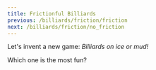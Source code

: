 ```yaml
---
title: Frictionful Billiards
previous: /billiards/friction/friction
next: /billiards/friction/no_friction
---
```


<script src="shared.js"></script>
<script>
    var sim = createSimulation({
        initialize: function(simulation) {
            var p = simulation.parameters;
            p.friction = 0.2;
            setBoxWidth(simulation, 30);

            initBilliards(simulation, simulation.boxBounds);

    		setToolbarAvailableTools(simulation.toolbar, ["impulse"]);
        }
    });
</script>


Let's invent a new game: _Billiards on ice or mud!_

<script>
createIceMudSliderHere();
</script>

Which one is the most fun?
